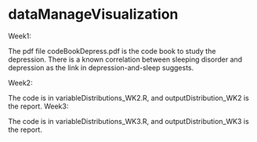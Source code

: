 # dataManageVisualization
Week1:

The pdf file codeBookDepress.pdf is the code book to study the depression.
There is a known correlation between sleeping disorder and depression as the link in depression-and-sleep suggests.

Week2:

The code is in variableDistributions_WK2.R, and outputDistribution_WK2 is the report.
Week3:

The code is in variableDistributions_WK3.R, and outputDistribution_WK3 is the report.
